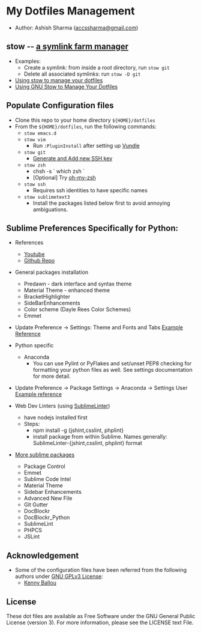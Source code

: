# My Dotfiles Management

- Author: Ashish Sharma (accssharma@gmail.com)

## stow -- [a symlink farm manager](https://www.gnu.org/software/stow/)

- Examples:
    - Create a symlink: from inside a root directory, run `stow git`
    - Delete all associated symlinks: run `stow -D git`
- [Using stow to manage your  dotfiles](http://brandon.invergo.net/news/2012-05-26-using-gnu-stow-to-manage-your-dotfiles.html)
- [Using GNU Stow to Manage Your  Dotfiles](http://www.kianmeng.org/2014/03/using-gnu-stow-to-manage-your-dotfiles.html)

## Populate Configuration files
- Clone this repo to your home directory `${HOME}/dotfiles`
- From the `${HOME}/dotfiles`, run the following commands:
    - `stow emacs.d`
    - `stow vim`
        -  Run `:PluginInstall` after setting up [Vundle](https://github.com/VundleVim/Vundle.vim)
    - `stow git`
        - [Generate and Add new SSH key](https://help.github.com/articles/generating-a-new-ssh-key-and-adding-it-to-the-ssh-agent/)
    - `stow zsh`
        - chsh -s \` which zsh \`
        - [Optional] Try [oh-my-zsh](https://github.com/robbyrussell/oh-my-zsh)
    - `stow ssh`
        - Requires ssh identities to have specific names
    - `stow sublimetext3`
        - Install the packages listed below first to avoid annoying
          ambiguations.

## Sublime Preferences Specifically for Python:

- References
    - [Youtube](https://www.youtube.com/watch?v=xFciV6Ew5r4)
    - [Github Repo](https://github.com/CoreyMSchafer/dotfiles/tree/master/init)

- General packages installation
    - Predawn - dark interface and syntax theme
    - Material Theme - enhanced theme
    - BracketHighlighter
    - SideBarEnhancements
    - Color scheme (Dayle Rees Color Schemes)
    - Emmet

- Update Preference -> Settings: Theme and Fonts and Tabs [Example Reference](https://github.com/CoreyMSchafer/dotfiles/blob/master/init/Preferences.sublime-settings)
- Python specific
    - Anaconda
        - You can use Pylint or PyFlakes and set/unset PEP8 checking for formatting your python files as well. See settings documentation for more detail.
- Update Preference -> Package Settings -> Anaconda -> Settings User [Example reference](https://github.com/CoreyMSchafer/dotfiles/blob/master/init/Anaconda.sublime-settings)

- Web Dev Linters (using [SublimeLinter](https://github.com/SublimeLinter))
    - have nodejs installed first
    - Steps:
        - npm install -g {jshint,csslint, phplint}
        - install package from within Sublime. Names generally: SublimeLinter-{jshint,csslint, phplint} format

- [More sublime packages](https://www.youtube.com/watch?v=oHmPrjSzmwU)
    - Package Control
    - Emmet
    - Sublime Code Intel
    - Material Theme
    - Sidebar Enhancements
    - Advanced New File
    - Git Gutter
    - DocBlockr
    - DocBlockr_Python
    - SublimeLint
    - PHPCS
    - JSLint


## Acknowledgement

- Some of the configuration files have been referred from the following authors
under [GNU GPLv3  License](https://tldrlegal.com/license/gnu-general-public-license-v3-(gpl-3)):
    - [Kenny Ballou](https://github.com/kennyballou/dotfiles)

## License

These dot files are available as Free Software under the GNU General Public
License (version 3). For more information, please see the LICENSE text File.
